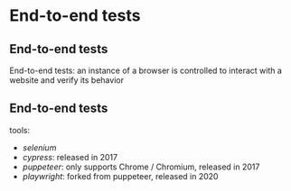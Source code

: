 # End-to-end tests

## End-to-end tests

End-to-end tests: an instance of a browser is controlled to interact with a website and verify its behavior

## End-to-end tests

tools:

- _selenium_
- _cypress_: released in 2017
- _puppeteer_: only supports Chrome / Chromium, released in 2017
- _playwright_: forked from puppeteer, released in 2020
